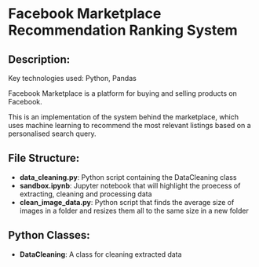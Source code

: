 # Facebook Marketplace Recommendation Ranking System

## Description:
Key technologies used: Python, Pandas

Facebook Marketplace is a platform for buying and selling products on Facebook.

This is an implementation of the system behind the marketplace, which uses machine learning to recommend the most relevant listings based on a personalised search query.

## File Structure:
- **data_cleaning.py**: Python script containing the DataCleaning class
- **sandbox.ipynb**: Jupyter notebook that will highlight the proecess of extracting, cleaning and processing data
- **clean_image_data.py**: Python script that finds the average size of images in a folder and resizes them all to the same size in a new folder

## Python Classes:
- **DataCleaning**: A class for cleaning extracted data
